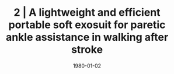 ---
title: "2 | A lightweight and efficient portable soft exosuit for paretic ankle assistance in walking after stroke"
collection: publications
permalink: /publication/CO-2
date: 1980-01-02
venue: 'Engineering'
citation: 'Bae J., Siviy C., Rouleau M., Menard N., O’Donnell K., Galiana I., Athanassiu M., Ryan D., Bibeau C., Sloot L., <b>Kudzia P.</b>, Ellis TD., Awad LN., Walsh CJ. (Platform) A lightweight and efficient portable soft exosuit for paretic ankle assistance in walking after stroke. <i>IEEE International Conference on Robotics and Automation (ICRA)</i>. Brisbane, Australia. <b>2018</b>'
---